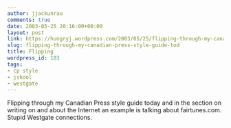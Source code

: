 ```yaml
---
author: jjackunrau
comments: true
date: 2003-05-25 20:16:00+00:00
layout: post
link: https://hungryj.wordpress.com/2003/05/25/flipping-through-my-canadian-press-style-guide-tod/
slug: flipping-through-my-canadian-press-style-guide-tod
title: Flipping
wordpress_id: 103
tags:
- cp style
- jskool
- westgate
---
```


Flipping through my Canadian Press style guide today and in the section on writing on and about the Internet an example is talking about fairtunes.com.  Stupid Westgate connections.
